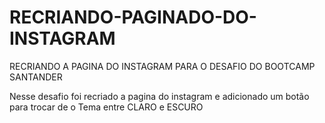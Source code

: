 # RECRIANDO-PAGINADO-DO-INSTAGRAM

RECRIANDO A PAGINA DO INSTAGRAM PARA O DESAFIO DO BOOTCAMP SANTANDER 

Nesse desafio foi recriado a pagina do instagram e adicionado um botão para trocar de o Tema entre CLARO e ESCURO
